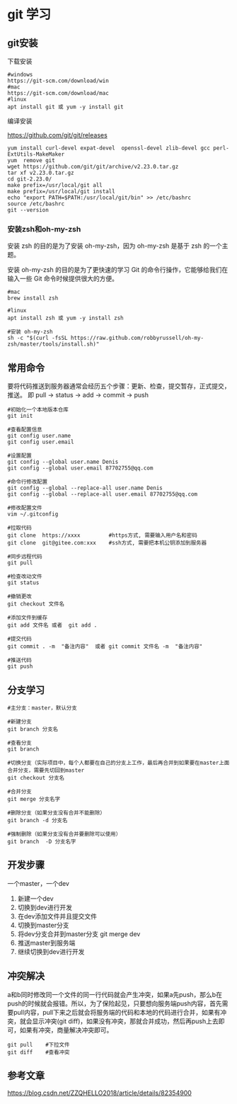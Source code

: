 # git 学习

## git安装

下载安装

```shell
#windows
https://git-scm.com/download/win
#mac
https://git-scm.com/download/mac
#linux
apt install git 或 yum -y install git
```

编译安装

https://github.com/git/git/releases

```shell
yum install curl-devel expat-devel  openssl-devel zlib-devel gcc perl-ExtUtils-MakeMaker
yum  remove git
wget https://github.com/git/git/archive/v2.23.0.tar.gz
tar xf v2.23.0.tar.gz 
cd git-2.23.0/
make prefix=/usr/local/git all
make prefix=/usr/local/git install
echo "export PATH=$PATH:/usr/local/git/bin" >> /etc/bashrc
source /etc/bashrc
git --version
```

### 安装zsh和oh-my-zsh

安装 zsh 的目的是为了安装 oh-my-zsh，因为 oh-my-zsh 是基于 zsh 的一个主题。

安装 oh-my-zsh 的目的是为了更快速的学习 Git 的命令行操作，它能够给我们在输入一些 Git 命令时候提供很大的方便。

```shell
#mac
brew install zsh 

#linux
apt install zsh 或 yum -y install zsh

#安装 oh-my-zsh 
sh -c "$(curl -fsSL https://raw.github.com/robbyrussell/oh-my-zsh/master/tools/install.sh)"
```

## 常用命令

要将代码推送到服务器通常会经历五个步骤：更新、检查，提交暂存，正式提交，推送。
即  pull -> status -> add -> commit -> push

```shell
#初始化一个本地版本仓库
git init   

#查看配置信息
git config user.name
git config user.email

#设置配置
git config --global user.name Denis
git config --global user.email 87702755@qq.com

#命令行修改配置
git config --global --replace-all user.name Denis
git config --global --replace-all user.email 87702755@qq.com

#修改配置文件
vim ~/.gitconfig

#拉取代码
git clone  https://xxxx         #https方式, 需要输入用户名和密码
git clone  git@gitee.com:xxx    #ssh方式, 需要把本机公钥添加到服务器

#同步远程代码
git pull

#检查改动文件
git status

#撤销更改
git checkout 文件名

#添加文件到缓存
git add 文件名 或者  git add .

#提交代码
git commit . -m  "备注内容"  或者 git commit 文件名 -m  "备注内容"

#推送代码
git push

```

## 分支学习

```shell
#主分支：master，默认分支

#新建分支
git branch 分支名

#查看分支
git branch

#切换分支（实际项目中，每个人都要在自己的分支上工作，最后再合并到如果要在master上面合并分支，需要先切回到master
git checkout 分支名

#合并分支
git merge 分支名字

#删除分支（如果分支没有合并不能删除）
git branch -d 分支名

#强制删除（如果分支没有合并要删除可以使用）
git branch  -D 分支名字
```

## 开发步骤

一个master，一个dev

1. 新建一个dev
2. 切换到dev进行开发
3. 在dev添加文件并且提交文件
4. 切换到master分支
5. 将dev分支合并到master分支 git merge dev
6. 推送master到服务端
7. 继续切换到dev进行开发


## 冲突解决

a和b同时修改同一个文件的同一行代码就会产生冲突，如果a先push，那么b在push的时候就会报错。所以，为了保险起见，只要想向服务端push内容，首先需要pull内容，pull下来之后就会将服务端的代码和本地的代码进行合并，如果有冲突，就会显示冲突(git diff)，如果没有冲突，那就合并成功，然后再push上去即可，如果有冲突，商量解决冲突即可。

```shell
git pull    #下拉文件
git diff    #查看冲突
```


## 参考文章

https://blog.csdn.net/ZZQHELLO2018/article/details/82354900

